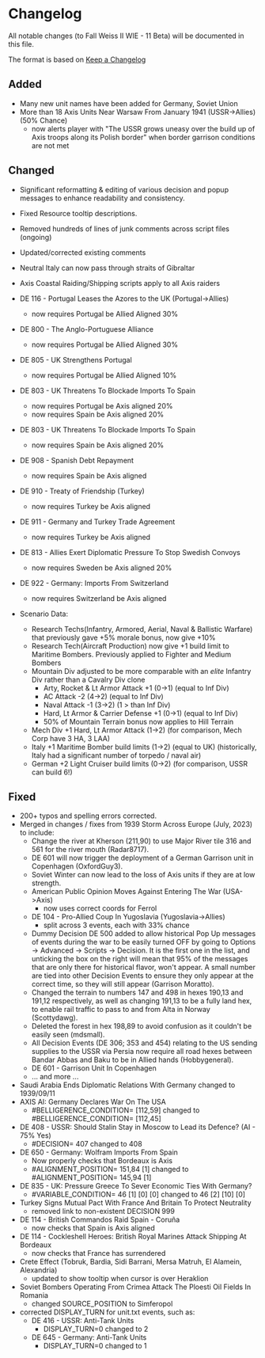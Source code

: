 # Changelog
All notable changes (to Fall Weiss II WIE - 11 Beta) will be documented in this file.

The format is based on [Keep a Changelog](https://keepachangelog.com/en/1.0.0/)

## Added

- Many new unit names have been added for Germany, Soviet Union
- More than 18 Axis Units Near Warsaw From January 1941 (USSR->Allies) (50% Chance)
    - now alerts player with "The USSR grows uneasy over the build up of Axis troops along its Polish border" when border garrison conditions are not met

## Changed

- Significant reformatting & editing of various decision and popup messages to enhance readability and consistency.
- Fixed Resource tooltip descriptions.
- Removed hundreds of lines of junk comments across script files (ongoing)
- Updated/corrected existing comments
- Neutral Italy can now pass through straits of Gibraltar
- Axis Coastal Raiding/Shipping scripts apply to all Axis raiders
- DE 116 - Portugal Leases the Azores to the UK (Portugal->Allies)
    - now requires Portugal be Allied Aligned 30%
- DE 800 - The Anglo-Portuguese Alliance
    - now requires Portugal be Allied Aligned 30%
- DE 805 - UK Strengthens Portugal
    - now requires Portugal be Allied Aligned 10%
- DE 803 - UK Threatens To Blockade Imports To Spain
    - now requires Portugal be Axis aligned 20%
    - now requires Spain be Axis aligned 20%
- DE 803 - UK Threatens To Blockade Imports To Spain
    - now requires Spain be Axis aligned 20%
- DE 908 - Spanish Debt Repayment
    - now requires Spain be Axis aligned
- DE 910 - Treaty of Friendship (Turkey)
    - now requires Turkey be Axis aligned
- DE 911 - Germany and Turkey Trade Agreement
    - now requires Turkey be Axis aligned
- DE 813 - Allies Exert Diplomatic Pressure To Stop Swedish Convoys
    - now requires Sweden be Axis aligned 20%
- DE 922 -  Germany: Imports From Switzerland
    - now requires Switzerland be Axis aligned

- Scenario Data:
    - Research Techs(Infantry, Armored, Aerial, Naval & Ballistic Warfare) that previously gave +5% morale bonus, now give +10%
    - Research Tech(Aircraft Production) now give +1 build limit to Maritime Bombers.  Previously applied to Fighter and Medium Bombers
    - Mountain Div adjusted to be more comparable with an *elite* Infantry Div rather than a Cavalry Div clone
        - Arty, Rocket & Lt Armor Attack +1 (0->1) (equal to Inf Div)
        - AC Attack -2 (4->2) (equal to Inf Div)
        - Naval Attack -1 (3->2)  (1 > than Inf Div)
        - Hard, Lt Armor & Carrier Defense +1 (0->1) (equal to Inf Div)
        - 50% of Mountain Terrain bonus now applies to Hill Terrain
    - Mech Div +1 Hard, Lt Armor Attack (1->2) (for comparison, Mech Corp have 3 HA, 3 LAA)
    - Italy +1 Maritime Bomber build limits (1->2) (equal to UK) (historically, Italy had a significant number of torpedo / naval air)
    - German +2 Light Cruiser build limits (0->2) (for comparison, USSR can build 6!)

## Fixed

- 200+ typos and spelling errors corrected.
- Merged in changes / fixes from 1939 Storm Across Europe (July, 2023) to include:
    - Change the river at Kherson (211,90) to use Major River tile 316 and 561 for the river mouth (Radar8717).
    - DE 601 will now trigger the deployment of a German Garrison unit in Copenhagen (OxfordGuy3).
    - Soviet Winter can now lead to the loss of Axis units if they are at low strength.
    - American Public Opinion Moves Against Entering The War (USA->Axis)
        - now uses correct coords for Ferrol
    - DE 104 - Pro-Allied Coup In Yugoslavia (Yugoslavia->Allies)
        - split across 3 events, each with 33% chance
    - Dummy Decision DE 500 added to allow historical Pop Up messages of events during the war to be easily turned OFF by going to Options -> Advanced -> Scripts -> Decision. It is the first one in the list, and unticking the box on the right will mean that 95% of the messages that are only there for historical flavor, won't appear. A small number are tied into other Decision Events to ensure they only appear at the correct time, so they will still appear (Garrison Moratto).
    - Changed the terrain to numbers 147 and 498 in hexes 190,13 and 191,12 respectively, as well as changing 191,13 to be a fully land hex, to enable rail traffic to pass to and from Alta in Norway (Scottydawg).
    - Deleted the forest in hex 198,89 to avoid confusion as it couldn't be easily seen (mdsmall).
    - All Decision Events (DE 306; 353 and 454) relating to the US sending supplies to the USSR via Persia now require all road hexes between Bandar Abbas and Baku to be in Allied hands (Hobbygeneral).
    - DE 601 - Garrison Unit In Copenhagen
    - ... and more ...
- Saudi Arabia Ends Diplomatic Relations With Germany changed to 1939/09/11
- AXIS AI: Germany Declares War On The USA
    - #BELLIGERENCE_CONDITION= [112,59] changed to #BELLIGERENCE_CONDITION= [112,45]
- DE 408 - USSR: Should Stalin Stay in Moscow to Lead its Defence? (AI - 75% Yes)
    - #DECISION= 407 changed to 408
- DE 650 - Germany: Wolfram Imports From Spain 
    - Now properly checks that Bordeaux is Axis
    - #ALIGNMENT_POSITION= 151,84 [1] changed to #ALIGNMENT_POSITION= 145,94 [1]
- DE 835 - UK: Pressure Greece To Sever Economic Ties With Germany?
    - #VARIABLE_CONDITION= 46 [1] [0] [0] changed to 46 [2] [10] [0]
- Turkey Signs Mutual Pact With France And Britain To Protect Neutrality
    - removed link to non-existent DECISION 999
- DE 114 - British Commandos Raid Spain - Coruña
    - now checks that Spain is Axis aligned
- DE 114 - Cockleshell Heroes: British Royal Marines Attack Shipping At Bordeaux
    - now checks that France has surrendered
- Crete Effect (Tobruk, Bardia, Sidi Barrani, Mersa Matruh, El Alamein, Alexandria)
    - updated to show tooltip when cursor is over Heraklion
- Soviet Bombers Operating From Crimea Attack The Ploesti Oil Fields In Romania
    - changed SOURCE_POSITION to Simferopol
- corrected DISPLAY_TURN for unit.txt events, such as:
    - DE 416 - USSR: Anti-Tank Units
        - DISPLAY_TURN=0 changed to 2
    - DE 645 - Germany: Anti-Tank Units
        - DISPLAY_TURN=0 changed to 1



